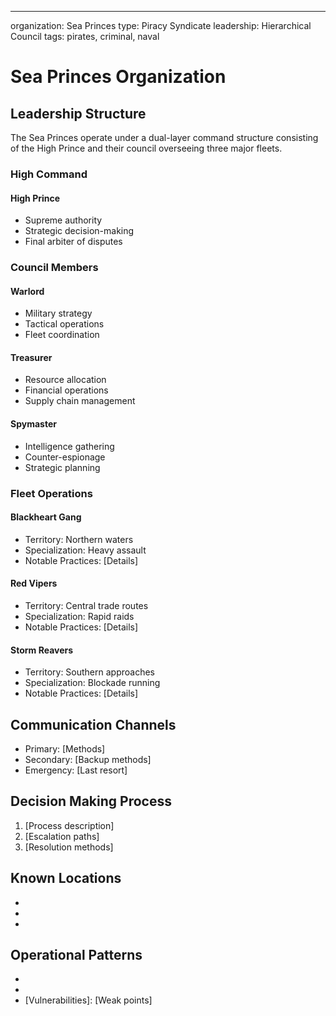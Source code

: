 ---
organization: Sea Princes
type: Piracy Syndicate
leadership: Hierarchical Council
tags: pirates, criminal, naval

# Sea Princes Organization
## Leadership Structure
The Sea Princes operate under a dual-layer command structure consisting of the High Prince and their council overseeing three major fleets.

### High Command
#### High Prince
* Supreme authority
* Strategic decision-making
* Final arbiter of disputes

### Council Members
#### Warlord
* Military strategy
* Tactical operations
* Fleet coordination

#### Treasurer
* Resource allocation
* Financial operations
* Supply chain management

#### Spymaster
* Intelligence gathering
* Counter-espionage
* Strategic planning

### Fleet Operations
#### Blackheart Gang
* Territory: Northern waters
* Specialization: Heavy assault
* Notable Practices: [Details]

#### Red Vipers
* Territory: Central trade routes
* Specialization: Rapid raids
* Notable Practices: [Details]

#### Storm Reavers
* Territory: Southern approaches
* Specialization: Blockade running
* Notable Practices: [Details]

## Communication Channels
* Primary: [Methods]
* Secondary: [Backup methods]
* Emergency: [Last resort]

## Decision Making Process
1. [Process description]
2. [Escalation paths]
3. [Resolution methods]

## Known Locations
* [Base 1]: [Description]
* [Base 2]: [Description]
* [Safe House]: [Description]

## Operational Patterns
* [Pattern 1]: [Details]
* [Pattern 2]: [Details]
* [Vulnerabilities]: [Weak points]